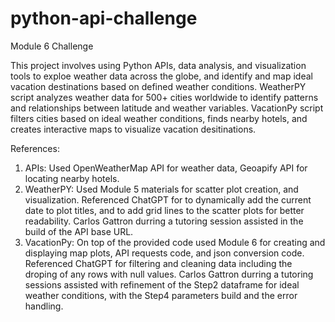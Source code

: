 # python-api-challenge
Module 6 Challenge

This project involves using Python APIs, data analysis, and visualization tools to exploe weather data across the globe, and identify and map ideal vacation destinations based on defined weather conditions. WeatherPY script analyzes weather data for 500+ cities worldwide to identify patterns and relationships between latitude and weather variables.  VacationPy script filters cities based on ideal weather conditions, finds nearby hotels, and creates interactive maps to visualize vacation desitinations.  

References: 
1.  APIs: Used OpenWeatherMap API for weather data, Geoapify API for locating nearby hotels.
2.  WeatherPY: Used Module 5 materials for scatter plot creation, and visualization.  Referenced ChatGPT for to dynamically add the current date to plot titles, and to add grid lines to the scatter plots for better readability.  Carlos Gattron durring a tutoring session assisted in the build of the API base URL.  
3.  VacationPy: On top of the provided code used Module 6 for creating and displaying map plots, API requests code, and json conversion code.  Referenced ChatGPT for filtering and cleaning data including the droping of any rows with null values.  Carlos Gattron durring a tutoring sessions assisted with refinement of the Step2 dataframe for ideal weather conditions, with the Step4 parameters build and the error handling.    



















    